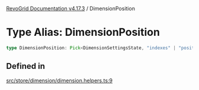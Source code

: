 [RevoGrid Documentation v4.17.3](README.md) / DimensionPosition

# Type Alias: DimensionPosition

```ts
type DimensionPosition: Pick<DimensionSettingsState, "indexes" | "positionIndexes" | "originItemSize" | "positionIndexToItem">;
```

## Defined in

[src/store/dimension/dimension.helpers.ts:9](https://github.com/revolist/revogrid/blob/c9f40461b2daa14fb3a2e5f76080a8e7b65ce7ef/src/store/dimension/dimension.helpers.ts#L9)
